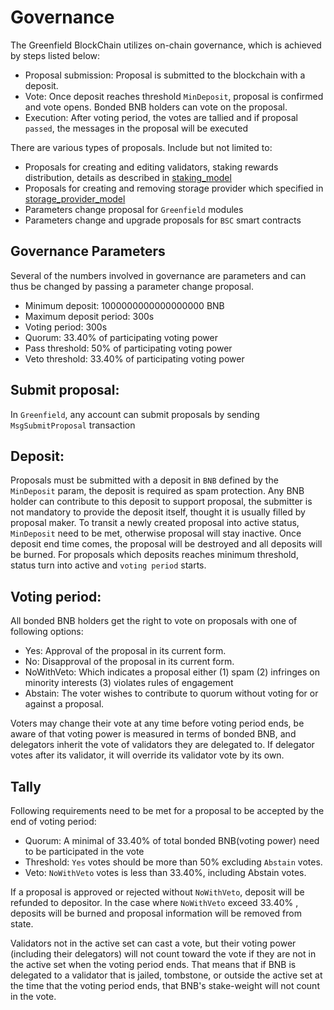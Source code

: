 # Governance

The Greenfield BlockChain utilizes on-chain governance, which is achieved by steps listed below:

- Proposal submission: Proposal is submitted to the blockchain with a deposit.
- Vote: Once deposit reaches threshold `MinDeposit`, proposal is confirmed and vote opens. Bonded BNB holders can vote on the proposal.
- Execution: After voting period, the votes are tallied and if proposal `passed`, the messages in the proposal will be executed

There are various types of proposals. Include but not limited to:
- Proposals for creating and editing validators, staking rewards distribution, details as described in [staking_model](./08-consensus_and_staking.md)
- Proposals for creating and removing storage provider which specified in [storage_provider_model](./04-storage_provider_management.md)
- Parameters change proposal for `Greenfield` modules
- Parameters change and upgrade proposals for `BSC` smart contracts 


## Governance Parameters
Several of the numbers involved in governance are parameters and can thus be changed by passing a parameter change proposal.
- Minimum deposit: 1000000000000000000 BNB
- Maximum deposit period: 300s
- Voting period: 300s
- Quorum: 33.40% of participating voting power
- Pass threshold: 50% of participating voting power
- Veto threshold: 33.40% of participating voting power


## Submit proposal:

In `Greenfield`, any account can submit proposals by sending `MsgSubmitProposal` transaction

## Deposit:

Proposals must be submitted with a deposit in `BNB` defined by the `MinDeposit` param, the deposit is required as spam 
protection. Any BNB holder can contribute to this deposit to support proposal, the submitter is not mandatory to provide 
the deposit itself, thought it is usually filled by proposal maker. To transit a newly created proposal into active status, 
`MinDeposit` need to be met, otherwise proposal will stay inactive. Once deposit end time comes, the proposal will be 
destroyed and all deposits will be burned. For 
proposals which deposits reaches minimum threshold, status turn into active and `voting period` starts.

## Voting period:

All bonded BNB holders get the right to vote on proposals with one of following options:

- Yes: Approval of the proposal in its current form.
- No: Disapproval of the proposal in its current form.
- NoWithVeto: Which indicates a proposal either (1) spam (2) infringes on minority interests (3) violates rules of engagement
- Abstain: The voter wishes to contribute to quorum without voting for or against a proposal.

Voters may change their vote at any time before voting period ends, be aware of that voting power is measured in terms 
of bonded BNB, and delegators inherit the vote of validators they are delegated to. If delegator votes after its validator, 
it will override its validator vote by its own.

## Tally

Following requirements need to be met for a proposal to be accepted by the end of voting period:

- Quorum: A minimal of 33.40% of total bonded BNB(voting power) need to be participated in the vote
- Threshold: `Yes` votes should be more than 50% excluding `Abstain` votes.
- Veto: `NoWithVeto` votes is less than 33.40%, including Abstain votes.

If a proposal is approved or rejected without `NoWithVeto`, deposit will be refunded to depositor. In the case where
`NoWithVeto` exceed 33.40% , deposits will be burned and proposal information will be removed from state.

Validators not in the active set can cast a vote, but their voting power (including their delegators) 
will not count toward the vote if they are not in the active set when the voting period ends. That means that if BNB 
is delegated to a validator that is jailed, tombstone, or outside the active set at the time that the voting period 
ends, that BNB's stake-weight will not count in the vote.


